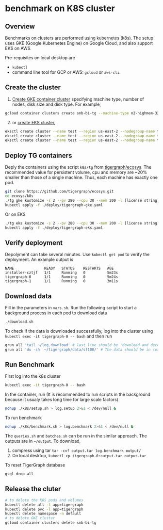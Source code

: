 # benchmark on K8S cluster
## Overview
Benchmarks on clusters are performed using [kubernetes (k8s)](https://kubernetes.io). The setup uses GKE (Google Kubernetes Engine) on Google Cloud, and also support EKS on AWS. 

Pre-requisites on local desktop are
* `kubectl`
* command line tool for GCP or AWS: `gcloud` or `aws-cli`. 

## Create the cluster
1. [Create GKE container cluster](https://cloud.google.com/sdk/gcloud/reference/container/clusters/create) specifying machine type, number of nodes, disk size and disk type. For example,  
  ```bash
  gcloud container clusters create snb-bi-tg --machine-type n2-highmem-32 --num-nodes=2 --disk-size 300 --disk-type=pd-ssd
  ```
2. or [create EKS cluster](https://docs.aws.amazon.com/eks/latest/userguide/create-cluster.html),
  ```bash
  eksctl create cluster --name test --region us-east-2 --nodegroup-name tgtest --node-type r5.xlarge --nodes 2 --instance-prefix tg --instance-name eks-test 
eksctl create cluster --name test --region us-east-2 --nodegroup-name tgtest --node-type r5.xlarge --nodes 2 --instance-prefix tg --instance-name eks-test 
  eksctl create cluster --name test --region us-east-2 --nodegroup-name tgtest --node-type r5.xlarge --nodes 2 --instance-prefix tg --instance-name eks-test 
  ```

## Deploy TG containers
Deply the containers using the script `k8s/tg` from [tigergraph/ecosys](https://github.com/tigergraph/ecosys.git). The recommended value for persistent volume, cpu and memory are ~20% smaller than those of a single machine. Thus, each machine has exactly one pod.
```bash
git clone https://github.com/tigergraph/ecosys.git
cd ecosys/k8s
./tg gke kustomize -s 2 --pv 280 --cpu 30 --mem 200 -l [license string]
kubectl apply -f ./deploy/tigergraph-gke.yaml
```

Or on EKS 
```bash
./tg eks kustomize -s 2 --pv 280 --cpu 30 --mem 200 -l [license string]
kubectl apply -f ./deploy/tigergraph-eks.yaml
```

## Verify deployment
Depolyment can take several minutes. Use `kubectl get pod` to verify the deployment. An example output is
```
NAME              READY   STATUS    RESTARTS   AGE
installer-cztjf   1/1     Running   0          5m23s
tigergraph-0      1/1     Running   0          5m24s
tigergraph-1      1/1     Running   0          3m11s
``` 
## Download data
Fill in the parameters in `vars.sh`. Run the following script to start a background process in each pod to download data 
```bash
./download.sh
```
To check if the data is downloaded successfully, log into the cluster using `kubectl exec -it tigergraph-0 -- bash` and then run
```bash
grun all 'tail ~/log.download' # last line should be 'download and decompress finished'
grun all 'du -sh  ~/tigergraph/data/sf100/' # The data should be in correct size
```

## Run Benchmark 
First log into the k8s cluster 
```bash
kubectl exec -it tigergraph-0 -- bash
```

In the container, run (It is recommended to run scripts in the background because it usualy takes long time for large scale factors)
```bash
nohup ./k8s/setup.sh > log.setup 2>&1 < /dev/null &
```

To run benchmark
```bash
nohup ./k8s/benchmark.sh > log.benchmark 2>&1 < /dev/null &
```

The `queries.sh` and `batches.sh` can be run in the similar approach. The outputs are in `~/output`. To download, 
  1. compress using tar `tar -cvf output.tar log.benchmark output/` 
  2. On local desktop, `kubectl cp tigergraph-0:output.tar output.tar`

To reset TigerGraph database
```bash
gsql drop all
```

## Release the cluter
```bash
# to delete the K8S pods and volumes
kubectl delete all -l app=tigergraph
kubectl delete pvc -l app=tigergraph
kubectl delete namespace -n default
# to delete GKE cluster
gcloud container clusters delete snb-bi-tg
```